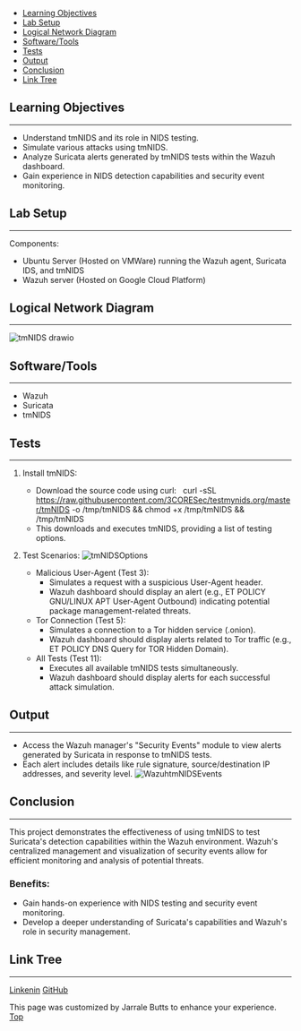 - [Learning Objectives](#learning-objectivies)
- [Lab Setup](#lab-setup)
- [Logical Network Diagram](#logical-network-diagram)
- [Software/Tools](#softwaretools)
- [Tests](#tests)
- [Output](#output)
- [Conclusion](#conclusion)
- [Link Tree](#link-tree)

## Learning Objectives
***
* Understand tmNIDS and its role in NIDS testing.
* Simulate various attacks using tmNIDS.
* Analyze Suricata alerts generated by tmNIDS tests within the Wazuh dashboard.
* Gain experience in NIDS detection capabilities and security event monitoring.

## Lab Setup
***
Components:
* Ubuntu Server (Hosted on VMWare) running the Wazuh agent, Suricata IDS, and tmNIDS
* Wazuh server (Hosted on Google Cloud Platform)

## Logical Network Diagram
***
![tmNIDS drawio](https://github.com/user-attachments/assets/5edb8feb-ae08-413f-ab10-0d555767a371)

## Software/Tools
***
* Wazuh
* Suricata
* tmNIDS

## Tests
***
1. Install tmNIDS:
    * Download the source code using curl:   curl -sSL https://raw.githubusercontent.com/3CORESec/testmynids.org/master/tmNIDS -o /tmp/tmNIDS && chmod +x /tmp/tmNIDS && /tmp/tmNIDS
   * This downloads and executes tmNIDS, providing a list of testing options.
2. Test Scenarios:
![tmNIDSOptions](https://github.com/user-attachments/assets/6850f548-569e-41fc-9987-d12089d60797)

    * Malicious User-Agent (Test 3):
        * Simulates a request with a suspicious User-Agent header.
        * Wazuh dashboard should display an alert (e.g., ET POLICY GNU/LINUX APT User-Agent Outbound) indicating potential package management-related threats.
    * Tor Connection (Test 5):
        * Simulates a connection to a Tor hidden service (.onion).
        * Wazuh dashboard should display alerts related to Tor traffic (e.g., ET POLICY DNS Query for TOR Hidden Domain).
    * All Tests (Test 11):
        * Executes all available tmNIDS tests simultaneously.
        * Wazuh dashboard should display alerts for each successful attack simulation.

## Output
***
* Access the Wazuh manager's "Security Events" module to view alerts generated by Suricata in response to tmNIDS tests.
* Each alert includes details like rule signature, source/destination IP addresses, and severity level.
![WazuhtmNIDSEvents](https://github.com/user-attachments/assets/5bdca9b2-9f74-48d6-82fd-a2718d34c08b)

## Conclusion
***
This project demonstrates the effectiveness of using tmNIDS to test Suricata's detection capabilities within the Wazuh environment. Wazuh's centralized management and visualization of security events allow for efficient monitoring and analysis of potential threats.
### Benefits:
* Gain hands-on experience with NIDS testing and security event monitoring.
* Develop a deeper understanding of Suricata's capabilities and Wazuh's role in security management.

## Link Tree
***
[Linkenin](https://www.linkedin.com/in/jarrale-butts/)
[GitHub](https://github.com/TekiBotz)

This page was customized by Jarrale Butts to enhance your experience.
[Top](#top)
